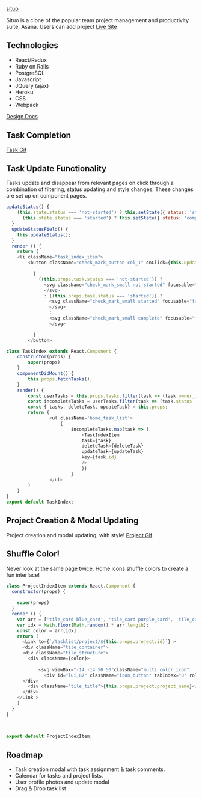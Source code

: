 [situo]()

Situo is a clone of the popular team project management and productivity suite, Asana. Users can add project 
[Live Site](https://situo.herokuapp.com/)


## Technologies
* React/Redux
* Ruby on Rails
* PostgreSQL
* Javascript
* JQuery (ajax)
* Heroku
* CSS
* Webpack

[Design Docs](https://github.com/mufasubhai/situo/wiki)

## Task Completion 
[Task Gif]()


## Task Update Functionality

Tasks update and disappear from relevant pages on click through a combination of filtering, status updating and style changes. These changes are set up on component pages. 
```javascript
updateStatus() {
    (this.state.status === 'not-started') ? this.setState({ status: 'started' }, () => this.props.updateTask(this.state)) :
      (this.state.status === 'started') ? this.setState({ status: 'complete' }, () => this.props.updateTask(this.state)) : this.setState({ status: 'not-started' }, () => this.props.updateTask(this.state))
  }
  updateStatusField() {
    this.updateStatus();
  }
  render () {
    return (
    <li className="task_index_item">
        <button className="check_mark_button col_1" onClick={this.updateStatusField}>

          {
            ((this.props.task.status === 'not-started')) ?
              <svg className="check_mark_small not-started" focusable="false" viewBox="0 0 32 32">
              </svg>
              : ((this.props.task.status === 'started')) ?
                <svg className="check_mark_small started" focusable="false" viewBox="0 0 32 32">
                </svg>
                :
                <svg className="check_mark_small complete" focusable="false" viewBox="0 0 32 32">
                </svg>

          }
        </button>
```

```javascript
class TaskIndex extends React.Component {
    constructor(props) {
        super(props)
    }
    componentDidMount() {
        this.props.fetchTasks(); 
    }
    render() {   
        const userTasks = this.props.tasks.filter(task => (task.owner_id === this.props.id ));
        const incompleteTasks = userTasks.filter(task => (task.status !== 'complete'));
        const { tasks, deleteTask, updateTask} = this.props;
        return ( 
                <ul className='home_task_list'>
                    {
                        incompleteTasks.map(task => (
                            <TaskIndexItem
                            task={task}
                            deleteTask={deleteTask}
                            updateTask={updateTask}
                            key={task.id}
                            />
                            ))                    
                        }
                </ul>
        )
    }
}
export default TaskIndex;   
```
## Project Creation & Modal Updating
Project creation and modal updating, with style!
[Project Gif]()


## Shuffle Color!

Never look at the same page twice. Home icons shuffle colors to create a fun interface!
```javascript
class ProjectIndexItem extends React.Component {
  constructor(props) {
    
    super(props)
  }
  render () {
    var arr = ['tile_card blue_card', 'tile_card purple_card', 'tile_card red_card', 'tile_card pink_card'];
    var idx = Math.floor(Math.random() * arr.length);
    const color = arr[idx]
    return ( 
      <Link to={`/tasklist/project/${this.props.project.id}`} >
      <div className="tile_container">  
      <div className="tile_structure">
        <div className={color}>
      
            <svg viewBox="-14 -14 50 50"className="multi_color_icon"   title="board" services="[object Object]"></svg>
              <div id="lui_87" className="icon_button" tabIndex="0" role="button" aria-disabled="false" aria-pressed="false"></div></div>
      </div>
        <div className="tile_title">{this.props.project.project_name}</div>
      </div>
    </Link >
    )
  }
}
  


export default ProjectIndexItem;
```


## Roadmap
* Task creation modal with task assignment & task comments.
* Calendar for tasks and project lists.
* User profile photos and update modal
* Drag & Drop task list
